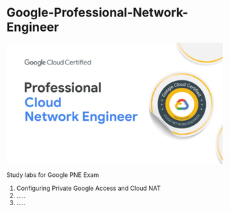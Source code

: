 # Google-Professional-Network-Engineer


![img](pne.png)


Study labs for Google PNE Exam


1. Configuring Private Google Access and Cloud NAT
2. .....
3. .....